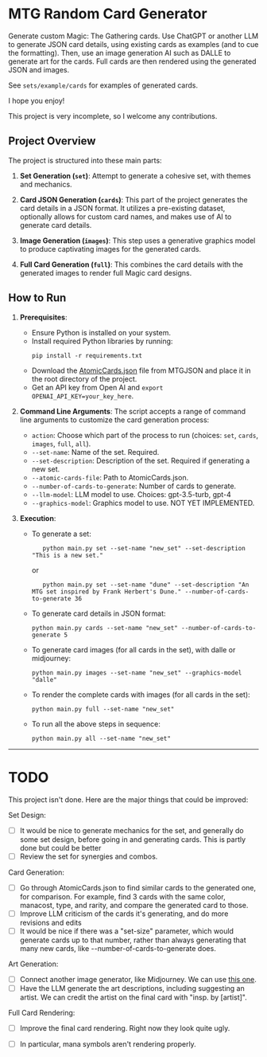 
# MTG Random Card Generator

Generate custom Magic: The Gathering cards. Use ChatGPT or another LLM to generate JSON card details, using existing cards as examples (and to cue the formatting). Then, use an image generation AI such as DALLE to generate art for the cards. Full cards are then rendered using the generated JSON and images. 

See `sets/example/cards` for examples of generated cards.

I hope you enjoy!

This project is very incomplete, so I welcome any contributions.

## Project Overview

The project is structured into these main parts:

1. **Set Generation (`set`)**: Attempt to generate a cohesive set, with themes and mechanics. 

1. **Card JSON Generation (`cards`)**: This part of the project generates the card details in a JSON format. It utilizes a pre-existing dataset, optionally allows for custom card names, and makes use of AI to generate card details.
   
1. **Image Generation (`images`)**: This step uses a generative graphics model to produce captivating images for the generated cards.

1. **Full Card Generation (`full`)**: This combines the card details with the generated images to render full Magic card designs.

## How to Run

1. **Prerequisites**:
   - Ensure Python is installed on your system.
   - Install required Python libraries by running:
     ```
     pip install -r requirements.txt
     ```
    - Download the [AtomicCards.json](https://mtgjson.com/downloads/all-files/) file from MTGJSON and place it in the root directory of the project.
    - Get an API key from Open AI and `export OPENAI_API_KEY=your_key_here`.

2. **Command Line Arguments**:
   The script accepts a range of command line arguments to customize the card generation process:
   - `action`: Choose which part of the process to run (choices: `set`, `cards`, `images`, `full`, `all`).
   - `--set-name`: Name of the set. Required.
   - `--set-description`: Description of the set. Required if generating a new set.
   - `--atomic-cards-file`: Path to AtomicCards.json.
   - `--number-of-cards-to-generate`: Number of cards to generate.
   - `--llm-model`: LLM model to use. Choices: gpt-3.5-turb, gpt-4
   - `--graphics-model`: Graphics model to use. NOT YET IMPLEMENTED.

3. **Execution**:

   - To generate a set:
     ```
        python main.py set --set-name "new_set" --set-description "This is a new set."
     ```
     or
     ```
        python main.py set --set-name "dune" --set-description "An MTG set inspired by Frank Herbert's Dune." --number-of-cards-to-generate 36
     ```
   
   - To generate card details in JSON format:
     ```
     python main.py cards --set-name "new_set" --number-of-cards-to-generate 5
     ```
     
   - To generate card images (for all cards in the set), with dalle or midjourney:
     ```
     python main.py images --set-name "new_set" --graphics-model "dalle"
     ```
     
   - To render the complete cards with images (for all cards in the set):
     ```
     python main.py full --set-name "new_set"
     ```
   
   - To run all the above steps in sequence:
     ```
     python main.py all --set-name "new_set"
     ```

---

# TODO

This project isn't done. Here are the major things that could be improved:

Set Design:

- [ ] It would be nice to generate mechanics for the set, and generally do some set design, before going in and generating cards. This is partly done but could be better
- [ ] Review the set for synergies and combos.

Card Generation:

- [ ] Go through AtomicCards.json to find similar cards to the generated one, for comparison. For example, find 3 cards with the same color, manacost, type, and rarity, and compare the generated card to those.
- [ ] Improve LLM criticism of the cards it's generating, and do more revisions and edits
- [ ] It would be nice if there was a "set-size" parameter, which would generate cards up to that number, rather than always generating that many new cards, like --number-of-cards-to-generate does.

Art Generation:

- [ ] Connect another image generator, like Midjourney. We can use [this one](https://github.com/yachty66/unofficial_midjourney_python_api). 
- [ ] Have the LLM generate the art descriptions, including suggesting an artist. We can credit the artist on the final card with "insp. by [artist]".

Full Card Rendering:
- [ ] Improve the final card rendering. Right now they look quite ugly.
- [ ] In particular, mana symbols aren't rendering properly.

